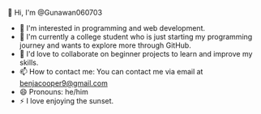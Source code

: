 👋 Hi, I'm @Gunawan060703
- 👀 I'm interested in programming and web development.
- 🌱 I'm currently a college student who is just starting my programming journey and wants to explore more through GitHub.
- 💞️ I'd love to collaborate on beginner projects to learn and improve my skills.
- 📫 How to contact me: You can contact me via email at benjacooper9@gmail.com
- 😄 Pronouns: he/him
- ⚡ I love enjoying the sunset.

<!---
Gunawan060703/Gunawan060703 is a ✨ special ✨ repository because its `README.md` (this file) appears on your GitHub profile.
You can click the Preview link to take a look at your changes.
--->

